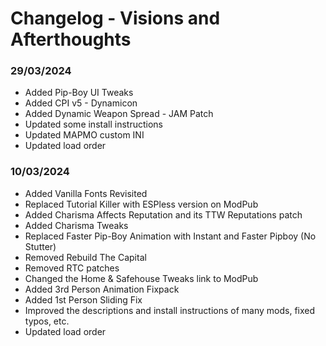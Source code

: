 # Changelog - Visions and Afterthoughts

### 29/03/2024

- Added Pip-Boy UI Tweaks
- Added CPI v5 - Dynamicon
- Added Dynamic Weapon Spread - JAM Patch
- Updated some install instructions
- Updated MAPMO custom INI
- Updated load order

### 10/03/2024

- Added Vanilla Fonts Revisited
- Replaced Tutorial Killer with ESPless version on ModPub
- Added Charisma Affects Reputation and its TTW Reputations patch
- Added Charisma Tweaks
- Replaced Faster Pip-Boy Animation with Instant and Faster Pipboy (No Stutter)
- Removed Rebuild The Capital
- Removed RTC patches
- Changed the Home & Safehouse Tweaks link to ModPub
- Added 3rd Person Animation Fixpack
- Added 1st Person Sliding Fix
- Improved the descriptions and install instructions of many mods, fixed typos, etc.
- Updated load order
